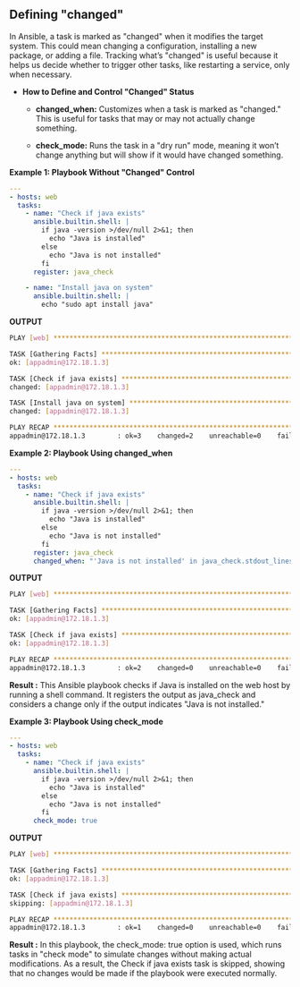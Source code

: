 ## Defining "changed"
In Ansible, a task is marked as "changed" when it modifies the target system. This could mean changing a configuration, installing a new package, or adding a file. Tracking what’s "changed" is useful because it helps us decide whether to trigger other tasks, like restarting a service, only when necessary.

- **How to Define and Control "Changed" Status**

    - **changed_when:** Customizes when a task is marked as "changed." This is useful for tasks that may or may not actually change something.

    - **check_mode:** Runs the task in a "dry run" mode, meaning it won’t change anything but will show if it would have changed something.
          
**Example 1: Playbook Without "Changed" Control**
```yaml
---
- hosts: web
  tasks:
    - name: "Check if java exists"
      ansible.builtin.shell: |
        if java -version >/dev/null 2>&1; then
          echo "Java is installed"
        else
          echo "Java is not installed"
        fi
      register: java_check

    - name: "Install java on system"
      ansible.builtin.shell: |
        echo "sudo apt install java"
```
**OUTPUT**
```bash
PLAY [web] *******************************************************************************************************************

TASK [Gathering Facts] *******************************************************************************************************
ok: [appadmin@172.18.1.3]

TASK [Check if java exists] **************************************************************************************************
changed: [appadmin@172.18.1.3]

TASK [Install java on system] ************************************************************************************************
changed: [appadmin@172.18.1.3]

PLAY RECAP *******************************************************************************************************************
appadmin@172.18.1.3        : ok=3    changed=2    unreachable=0    failed=0    skipped=0    rescued=0    ignored=0
```

**Example 2: Playbook Using changed_when**
```yaml
---
- hosts: web
  tasks:
    - name: "Check if java exists"
      ansible.builtin.shell: |
        if java -version >/dev/null 2>&1; then
          echo "Java is installed"
        else
          echo "Java is not installed"
        fi
      register: java_check
      changed_when: "'Java is not installed' in java_check.stdout_lines"          
```
**OUTPUT**
```bash
PLAY [web] *******************************************************************************************************************

TASK [Gathering Facts] *******************************************************************************************************
ok: [appadmin@172.18.1.3]

TASK [Check if java exists] **************************************************************************************************
ok: [appadmin@172.18.1.3]

PLAY RECAP *******************************************************************************************************************
appadmin@172.18.1.3        : ok=2    changed=0    unreachable=0    failed=0    skipped=0    rescued=0    ignored=0
```
**Result :** This Ansible playbook checks if Java is installed on the web host by running a shell command. It registers the output as java_check and considers a change only if the output indicates "Java is not installed."

**Example 3: Playbook Using check_mode**
```yaml
---
- hosts: web
  tasks:
    - name: "Check if java exists"
      ansible.builtin.shell: |
        if java -version >/dev/null 2>&1; then
          echo "Java is installed"
        else
          echo "Java is not installed"
        fi
      check_mode: true
```

**OUTPUT**

```bash
PLAY [web] *******************************************************************************************************************

TASK [Gathering Facts] *******************************************************************************************************
ok: [appadmin@172.18.1.3]

TASK [Check if java exists] **************************************************************************************************
skipping: [appadmin@172.18.1.3]

PLAY RECAP *******************************************************************************************************************
appadmin@172.18.1.3        : ok=1    changed=0    unreachable=0    failed=0    skipped=1    rescued=0    ignored=0
```
**Result :** In this playbook, the check_mode: true option is used, which runs tasks in "check mode" to simulate changes without making actual modifications. As a result, the Check if java exists task is skipped, showing that no changes would be made if the playbook were executed normally.
